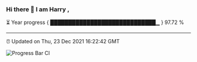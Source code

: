### Hi there 👋 I am Harry , 

⏳ Year progress { █████████████████████████████▁ } 97.72 %

---

⏰ Updated on Thu, 23 Dec 2021 16:22:42 GMT

![Progress Bar CI](https://github.com/duykhang68/duykhang68/workflows/Progress%20Bar%20CI/badge.svg)
